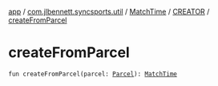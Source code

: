 [app](../../../index.md) / [com.jlbennett.syncsports.util](../../index.md) / [MatchTime](../index.md) / [CREATOR](index.md) / [createFromParcel](./create-from-parcel.md)

# createFromParcel

`fun createFromParcel(parcel: `[`Parcel`](https://developer.android.com/reference/android/os/Parcel.html)`): `[`MatchTime`](../index.md)